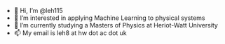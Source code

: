 - 👋 Hi, I’m @leh115
- 👀 I’m interested in applying Machine Learning to physical systems
- 🌱 I’m currently studying a Masters of Physics at Heriot-Watt University 
- 📫 My email is leh8 at hw dot ac dot uk
